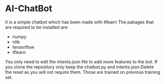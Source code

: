 # AI-ChatBot
It is a simple chatbot which has been made with tflearn
The pakages that are required to be installed are:
- numpy
- nltk
- tensorflow
- tflearn

You only need to edit the intents.json file to add more features to the bot.
If you clone the repository only keep the chatbot.py and intents.json.Delete the reset as you will not require them. Those are trained on previous training set.
